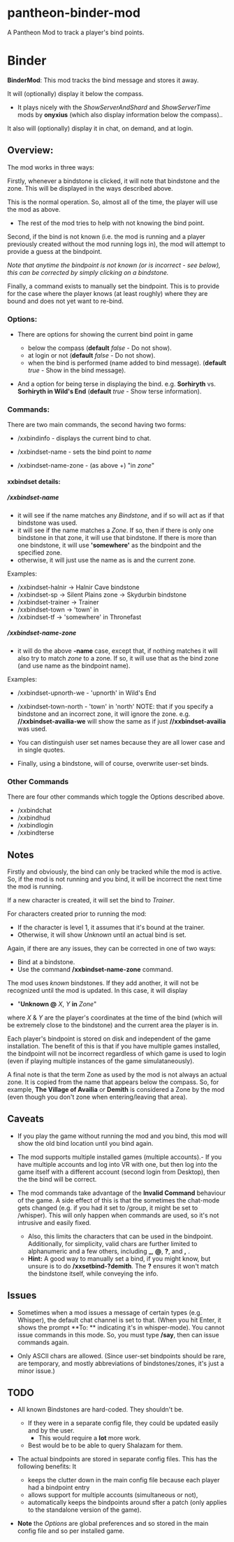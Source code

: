 # pantheon-binder-mod
A Pantheon Mod to track a player's bind points.

# Binder

**BinderMod**: This mod tracks the bind message and stores it away.

It will (optionally) display it below the compass.
- It plays nicely with the *ShowServerAndShard* and *ShowServerTime* mods by **onyxius** (which also display information below the compass)..

It also will (optionally) display it in chat, on demand, and at login.

## Overview:

The mod works in three ways:

Firstly, whenever a bindstone is clicked, it will note that bindstone and
        the zone. This will be displayed in the ways described above.

This is the normal operation. So, almost all of the time, the player will use the mod as above.

- The rest of the mod tries to help with not knowing the bind point.

Second, if the bind is not known (i.e. the mod is running and a player
        previously created without the mod running logs in),
        the mod will attempt to provide a guess at the bindpoint.

*Note that anytime the bindpoint is not known (or is incorrect - see below),
        this can be corrected by simply clicking on a bindstone.*

Finally, a command exists to manually set the bindpoint. This is to provide for
        the case where the player knows (at least roughly) where they are bound
        and does not yet want to re-bind.

### Options:

- There are options for showing the current bind point in game
    - below the compass
            (**default** *false* - Do not show).
    - at login or not
            (**default** *false* - Do not show).
    - when the bind is performed (name added to bind message).
            (**default** *true* - Show in the bind message).

- And a option for being terse in displaying the bind.
    e.g.  **Sorhiryth** vs. **Sorhiryth in Wild's End**
            (**default** *true* - Show terse information).

### Commands:

There are two main commands, the second having two forms:
- /xxbindinfo                 - displays the current bind to chat.

- /xxbindset-name             - sets the bind point to *name*
- /xxbindset-name-zone        -  (as above +) "in *zone*"

#### xxbindset details:

##### **/xxbindset**-*name*
- it will see if the name matches any *Bindstone*, and if so will
    act as if that bindstone was used.
- it will see if the name matches a *Zone*. If so, then if there is only
    one bindstone in that zone, it will use that bindstone. If there
    is more than one bindstone, it will use **'somewhere'** as the bindpoint
    and the specified zone.
- otherwise, it will just use the name as is and the current zone.

Examples:
- /xxbindset-halnir       -> Halnir Cave bindstone
- /xxbindset-sp           -> Silent Plains zone -> Skydurbin bindstone
- /xxbindset-trainer      -> Trainer
- /xxbindset-town         -> 'town' in <current zone>
- /xxbindset-tf           -> 'somewhere' in Thronefast

##### **/xxbindset**-*name-zone*
- it will do the above **-name** case, except that, if nothing matches
    it will also try to match *zone* to a zone. If so, it will use
    that as the bind zone (and use name as the bindpoint name).

Examples:
- /xxbindset-upnorth-we   - 'upnorth' in Wild's End
- /xxbindset-town-north   - 'town' in 'north'
NOTE: that if you specify a bindstone and an incorrect zone, it
        will ignore the zone.  e.g. **//xxbindset-availia-we** will show
        the same as if just **//xxbindset-availia** was used.

- You can distinguish user set names because they are all lower case and in single quotes.

- Finally, using a bindstone, will of course, overwrite user-set binds.

### Other Commands

There are four other commands which toggle the Options described above.
- /xxbindchat
- /xxbindhud
- /xxbindlogin
- /xxbindterse

## Notes

Firstly and obviously, the bind can only be tracked while the mod is active.
    So, if the mod is not running and you bind, it will be incorrect the next time
    the mod is running.

If a new character is created, it will set the bind to *Trainer*.

For characters created prior to running the mod:
- If the character is level 1, it assumes that it's bound at the trainer.
- Otherwise, it will show *Unknown* until an actual bind is set.

Again, if there are any issues, they can be corrected in one of two ways:
- Bind at a bindstone.
- Use the command **/xxbindset-name-zone** command.

The mod uses *known* bindstones. If they add another, it will not be recognized
    until the mod is updated.  In this case, it will display
- "**Unknown @** *X*, *Y* **in** *Zone*"

where *X* & *Y* are the player's coordinates at the time of the bind (which
    will be extremely close to the bindstone) and the current area the player is in.

Each player's bindpoint is stored on disk and independent of the game installation.
The benefit of this is that if you have multiple games installed, the bindpoint
will not be incorrect regardless of which game is used to login (even if playing
multiple instances of the game simulataneously).

A final note is that the term Zone as used by the mod is not always an actual zone. It is copied from the name that appears below the compass. So, for example, **The Village of Availia** or **Demith** is considered a Zone by the mod (even though you don't zone when entering/leaving that area).

## Caveats

- If you play the game without running the mod and you bind, this mod will show the old bind location until you bind again.
- The mod supports multiple installed games (multiple accounts).- If you have multiple accounts and log into VR with one, but then log into the game itself with a different account (second login from Desktop), then the the bind will be correct.

- The mod commands take advantage of the **Invalid Command** behaviour of the game.
    A side effect of this is that the sometimes the chat-mode gets changed (e.g. if you had it set to /group, it might be set to /whisper). This will only happen when commands are used, so it's not intrusive and easily fixed.
    - Also, this limits the characters that can be used in the bindpoint.  Additionally, for simplicity, valid chars are further limited to alphanumeric and a few others, including **_**, **@**, **?**, and **,** .
    - **Hint:** A good way to manually set a bind, if you might know, but unsure is to do **/xxsetbind-?demith**.  The **?** ensures it won't match the bindstone itself, while conveying the info.

## Issues

- Sometimes when a mod issues a message of certain types (e.g. Whisper), the default chat channel is set to that.
(When you hit Enter, it shows the prompt **To: ** indicating it's in whisper-mode).
You cannot issue commands in this mode. So, you must type **/say**, then can issue commands again.

- Only ASCII chars are allowed.
(Since user-set bindpoints should be rare, are temporary, and mostly abbreviations of bindstones/zones, it's just a minor issue.)


## TODO

- All known Bindstones are hard-coded. They shouldn't be.
    - If they were in a separate config file, they could be updated easily and by the user.
        - This would require a **lot** more work.
    - Best would be to be able to query Shalazam for them.

- The actual bindpoints are stored in separate config files.
This has the following benefits: It
    - keeps the clutter down in the main config file because each player had a bindpoint entry
    - allows support for multiple accounts (simultaneous or not),
    - automatically keeps the bindpoints around sfter a patch (only applies to the standalone version of the game).
- **Note** the *Options* are global preferences and so stored in the main config file and so per installed game.
